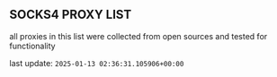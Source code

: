 ## SOCKS4 PROXY LIST

all proxies in this list were collected from open sources and tested for functionality

last update: `2025-01-13 02:36:31.105906+00:00`